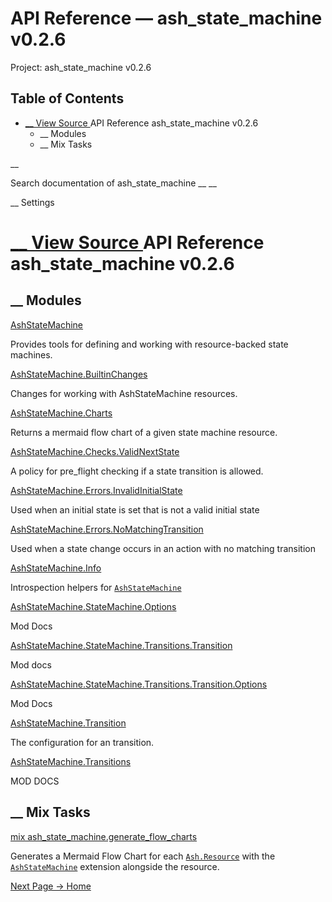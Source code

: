 # API Reference — ash_state_machine v0.2.6

Project: ash_state_machine v0.2.6

## Table of Contents

- [ __ View Source ](external_link) API Reference ash_state_machine v0.2.6
  - __ Modules
  - __ Mix Tasks

__

Search documentation of ash_state_machine __ __

__ Settings

#  [ __ View Source ](external_link) API Reference ash_state_machine v0.2.6

##  __ Modules

[AshStateMachine](external_link)

Provides tools for defining and working with resource-backed state machines.

[AshStateMachine.BuiltinChanges](external_link)

Changes for working with AshStateMachine resources.

[AshStateMachine.Charts](external_link)

Returns a mermaid flow chart of a given state machine resource.

[AshStateMachine.Checks.ValidNextState](external_link)

A policy for pre_flight checking if a state transition is allowed.

[AshStateMachine.Errors.InvalidInitialState](external_link)

Used when an initial state is set that is not a valid initial state

[AshStateMachine.Errors.NoMatchingTransition](external_link)

Used when a state change occurs in an action with no matching transition

[AshStateMachine.Info](external_link)

Introspection helpers for [`AshStateMachine`](external_link)

[AshStateMachine.StateMachine.Options](external_link)

Mod Docs

[AshStateMachine.StateMachine.Transitions.Transition](external_link)

Mod docs

[AshStateMachine.StateMachine.Transitions.Transition.Options](external_link)

Mod Docs

[AshStateMachine.Transition](external_link)

The configuration for an transition.

[AshStateMachine.Transitions](external_link)

MOD DOCS

##  __ Mix Tasks

[mix ash_state_machine.generate_flow_charts](external_link)

Generates a Mermaid Flow Chart for each [`Ash.Resource`](3.4.1/Ash.Resource.html) with the [`AshStateMachine`](external_link) extension alongside the resource.

[ Next Page →  Home  ](external_link)
